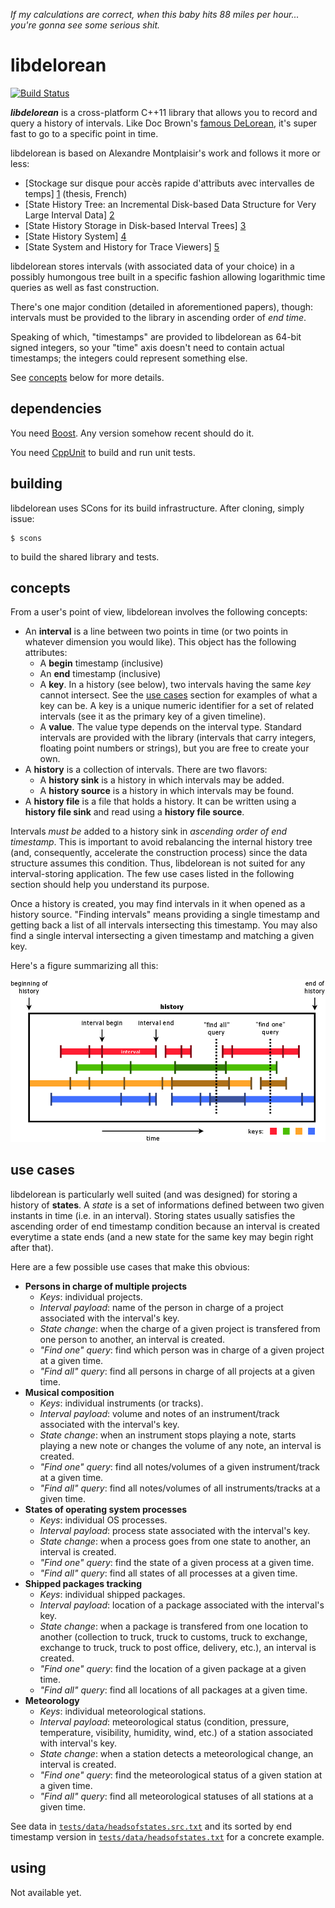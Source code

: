 _If my calculations are correct, when this baby hits 88 miles per hour...
you're gonna see some serious shit._


libdelorean
===========

[![Build Status](https://travis-ci.org/eepp/libdelorean.svg?branch=master)](https://travis-ci.org/eepp/libdelorean)

***libdelorean*** is a cross-platform C++11 library that allows you to record
and query a history of intervals. Like Doc Brown's
[famous DeLorean](http://en.wikipedia.org/wiki/DeLorean_time_machine),
it's super fast to go to a specific point in time.

libdelorean is based on Alexandre Montplaisir's work and follows it more
or less:

  * [Stockage sur disque pour accès rapide d'attributs avec intervalles
    de temps] [1] (thesis, French)
  * [State History Tree: an Incremental Disk-based Data Structure for
    Very Large Interval Data] [2]
  * [State History Storage in Disk-based Interval Trees] [3]
  * [State History System] [4]
  * [State System and History for Trace Viewers] [5]

[1]: http://publications.polymtl.ca/752/1/2011_AlexandreMontplaisirGoncalve.pdf
[2]: http://www.dorsal.polymtl.ca/fr/system/files/document.pdf
[3]: http://dmct.dorsal.polymtl.ca/sites/dmct.dorsal.polymtl.ca/files/AMG_StateHistory_29062010.pdf
[4]: http://dmct.dorsal.polymtl.ca/sites/dmct.dorsal.polymtl.ca/files/AMG_StateHistory_20110511.pdf
[5]: http://secretaire.dorsal.polymtl.ca/~alexmont/AMG_StateHistory_20111209.pdf

libdelorean stores intervals (with associated data of your choice) in a
possibly humongous tree built in a specific fashion allowing logarithmic
time queries as well as fast construction.

There's one major condition (detailed in aforementioned papers), though:
intervals must be provided to the library in ascending order of *end time*.

Speaking of which, "timestamps" are provided to libdelorean as 64-bit signed
integers, so your "time" axis doesn't need to contain actual timestamps; the
integers could represent something else.

See [concepts](#concepts) below for more details.


dependencies
------------

You need [Boost](http://www.boost.org/). Any version somehow recent should
do it.

You need [CppUnit](http://cppunit.sourceforge.net/) to build and run
unit tests.


building
--------

libdelorean uses SCons for its build infrastructure. After cloning, simply
issue:

    $ scons

to build the shared library and tests.


concepts
--------

From a user's point of view, libdelorean involves the following concepts:

  * An **interval** is a line between two points in time (or two points in
    whatever dimension you would like). This object has the following
    attributes:
    * A **begin** timestamp (inclusive)
    * An **end** timestamp (inclusive)
    * A **key**. In a history (see below), two intervals having the same
      _key_ cannot intersect. See the [use cases](#use-cases)
      section for examples of what a key can be. A key is a unique numeric
      identifier for a set of related intervals (see it as the primary key
      of a given timeline).
    * A **value**. The value type depends on the interval type. Standard
      intervals are provided with the library (intervals that carry integers,
      floating point numbers or strings), but you are free to create your
      own.
  * A **history** is a collection of intervals. There are two flavors:
    * A **history sink** is a history in which intervals may be added.
    * A **history source** is a history in which intervals may be found.
  * A **history file** is a file that holds a history. It can be written
    using a **history file sink** and read using a **history file source**.

Intervals _must be_ added to a history sink in _ascending order of end
timestamp_. This is important to avoid rebalancing the internal history tree
(and, consequently, accelerate the construction process) since the data
structure assumes this condition. Thus, libdelorean is not suited for any
interval-storing application. The few use cases listed in the following
section should help you understand its purpose.

Once a history is created, you may find intervals in it when opened as a
history source. "Finding intervals" means providing a single timestamp and
getting back a list of all intervals intersecting this timestamp. You may
also find a single interval intersecting a given timestamp and matching
a given key.

Here's a figure summarizing all this:

![libdelorean concepts](docs/concepts.png)


use cases
---------

libdelorean is particularly well suited (and was designed) for storing a
history of **states**. A _state_ is a set of informations defined between
two given instants in time (i.e. in an interval). Storing states usually
satisfies the ascending order of end timestamp condition because an interval
is created everytime a state ends (and a new state for the same key
may begin right after that).

Here are a few possible use cases that make this obvious:

  * **Persons in charge of multiple projects**
    * _Keys_: individual projects.
    * _Interval payload_: name of the person in charge of a project
      associated with the interval's key.
    * _State change_: when the charge of a given project is transfered from
      one person to another, an interval is created.
    * _"Find one" query_: find which person was in charge of a given
      project at a given time.
    * _"Find all" query_: find all persons in charge of all projects at a
      given time.
  * **Musical composition**
    * _Keys_: individual instruments (or tracks).
    * _Interval payload_: volume and notes of an instrument/track
      associated with the interval's key.
    * _State change_: when an instrument stops playing a note, starts
      playing a new note or changes the volume of any note, an interval
      is created.
    * _"Find one" query_: find all notes/volumes of a given instrument/track
      at a given time.
    * _"Find all" query_: find all notes/volumes of all instruments/tracks at
      a given time.
  * **States of operating system processes**
    * _Keys_: individual OS processes.
    * _Interval payload_: process state associated with the interval's key.
    * _State change_: when a process goes from one state to another,
      an interval is created.
    * _"Find one" query_: find the state of a given process at a given time.
    * _"Find all" query_: find all states of all processes at a given time.
  * **Shipped packages tracking**
    * _Keys_: individual shipped packages.
    * _Interval payload_: location of a package associated with the
      interval's key.
    * _State change_: when a package is transfered from one location to
      another (collection to truck, truck to customs, truck to exchange,
      exchange to truck, truck to post office, delivery, etc.), an interval
      is created.
    * _"Find one" query_: find the location of a given package at a given time.
    * _"Find all" query_: find all locations of all packages at a given time.
  * **Meteorology**
    * _Keys_: individual meteorological stations.
    * _Interval payload_: meteorological status (condition, pressure,
      temperature, visibility, humidity, wind, etc.) of a station associated
      with interval's key.
    * _State change_: when a station detects a meteorological change,
      an interval is created.
    * _"Find one" query_: find the meteorological status of a given station
      at a given time.
    * _"Find all" query_: find all meteorological statuses of all stations at
      a given time.

See data in [`tests/data/headsofstates.src.txt`](tests/data/headsofstates.src.txt)
and its sorted by end timestamp version in
[`tests/data/headsofstates.txt`](tests/data/headsofstates.txt) for a
concrete example.


using
-----

Not available yet.
